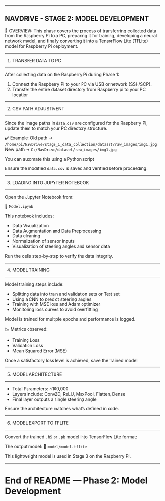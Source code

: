------------
NAVDRIVE - STAGE 2: MODEL DEVELOPMENT
------------

📍 OVERVIEW:
This phase covers the process of transferring collected data from the Raspberry Pi to a PC, preparing it for training, developing a neural network model, and finally converting it into a TensorFlow Lite (TFLite) model for Raspberry Pi deployment.

---

1. TRANSFER DATA TO PC

---

After collecting data on the Raspberry Pi during Phase 1:

1. Connect the Raspberry Pi to your PC via USB or network (SSH/SCP).
2. Transfer the entire dataset directory from Raspberry pi
   to your PC location

---

2. CSV PATH ADJUSTMENT

---

Since the image paths in `data.csv` are configured for the Raspberry Pi, update them to match your PC directory structure.

✔️ Example:
Old path → `/home/pi/NavDrive/stage_1_data_collection/dataset/raw_images/img1.jpg`
New path → `C:/NavDrive/dataset/raw_images/img1.jpg`

You can automate this using a Python script

Ensure the modified `data.csv` is saved and verified before proceeding.

---

3. LOADING INTO JUPYTER NOTEBOOK

---

Open the Jupyter Notebook from:

📁 `Model.ipynb`

This notebook includes:

- Data Visualization
- Data Augmentation and Data Preprocessing
- Data cleaning
- Normalization of sensor inputs
- Visualization of steering angles and sensor data

Run the cells step-by-step to verify the data integrity.

---

4. MODEL TRAINING

---

Model training steps include:

- Splitting data into train and validation sets or Test set
- Using a CNN to predict steering angles
- Training with MSE loss and Adam optimizer
- Monitoring loss curves to avoid overfitting

Model is trained for multiple epochs and performance is logged.

📉 Metrics observed:

- Training Loss
- Validation Loss
- Mean Squared Error (MSE)

Once a satisfactory loss level is achieved, save the trained model.

---

5. MODEL ARCHITECTURE

---

- Total Parameters: ~100,000
- Layers include: Conv2D, ReLU, MaxPool, Flatten, Dense
- Final layer outputs a single steering angle

Ensure the architecture matches what’s defined in code.

---

6. MODEL EXPORT TO TFLITE

---

Convert the trained `.h5` or `.pb` model into TensorFlow Lite format:

The output model:
📁 `model/model.tflite`

This lightweight model is used in Stage 3 on the Raspberry Pi.

---


# End of README — Phase 2: Model Development
